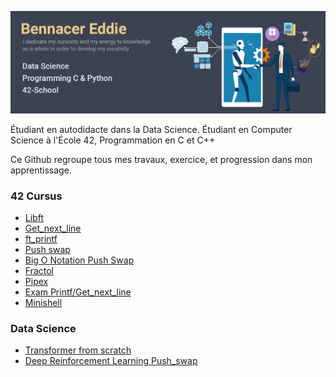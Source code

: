 ![Banner.png](Banner.png)

Étudiant en autodidacte dans la Data Science.
Étudiant en Computer Science à l'École 42, Programmation en C et C++


Ce Github regroupe tous mes travaux, exercice, et progression dans mon apprentissage.


### 42 Cursus
- [Libft](https://github.com/widium/libft)
- [Get_next_line](https://github.com/widium/get_next_line)
- [ft_printf](https://github.com/widium/printf)
- [Push swap](https://github.com/widium/push_swap)
- [Big O Notation Push Swap](https://github.com/widium/big_O_notations_push_swap)
- [Fractol](https://github.com/widium/fractol)
- [Pipex](https://github.com/widium/pipex)
- [Exam Printf/Get_next_line](https://github.com/widium/exam_00)
- [Minishell](https://github.com/widium/Minishell)
### Data Science
- [Transformer from scratch](https://github.com/widium/Transformer)
- [Deep Reinforcement Learning Push_swap](https://github.com/widium/RL_push_swap)
